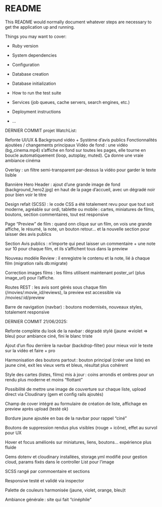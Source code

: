 # README

This README would normally document whatever steps are necessary to get the
application up and running.

Things you may want to cover:

* Ruby version

* System dependencies

* Configuration

* Database creation

* Database initialization

* How to run the test suite

* Services (job queues, cache servers, search engines, etc.)

* Deployment instructions

* ...

DERNIER COMMIT projet WatchList:

Refonte UI/UX & Background vidéo + Système d’avis publics
Fonctionnalités ajoutées / changements principaux
Vidéo de fond : une vidéo (bg_cinema.mp4) s’affiche en fond sur toutes les pages, elle tourne en boucle automatiquement (loop, autoplay, muted). Ça donne une vraie ambiance cinéma

Overlay : un filtre semi-transparent par-dessus la vidéo pour garder le texte lisible

Bannière Hero Header : ajout d’une grande image de fond (background_hero2.jpg) en haut de la page d’accueil, avec un dégradé noir pour bien voir le titre

Design refait (SCSS) : le code CSS a été totalement revu pour que tout soit moderne, agréable sur ordi, tablette ou mobile : cartes, miniatures de films, boutons, section commentaires, tout est responsive

Page “Preview” de film : quand onn clique sur un film, on vois une grande affiche, le résumé, la note, un bouton retour… et la nouvelle section pour laisser des avis publics

Section Avis publics : n’importe qui peut laisser un commentaire + une note sur 10 pour chaque film, et ils s’affichent tous dans la preview

Nouveau modèle Review : il enregistre le contenu et la note, lié à chaque film (migration rails db:migrate)

Correction images films : les films utilisent maintenant poster_url (plus image_url) pour l’affiche.

Routes REST : les avis sont gérés sous chaque film (/movies/:movie_id/reviews), la preview est accessible via /movies/:id/preview

Barre de navigation (navbar) : boutons modernisés, nouveaux styles, totalement responsive

DERNIER COMMIT 21/06/2025:

Refonte complète du look de la navbar : dégradé stylé (jaune =>violet => bleu) pour ambiance ciné, fini le blanc triste

Ajout d’un flou derrière la navbar (backdrop-filter) pour mieux voir le texte sur la vidéo et faire + pro

Harmonisation des boutons partout : bouton principal (créer une liste) en jaune ciné, exit les vieux verts et bleus, résultat plus cohérent

Style des cartes (listes, films) mis à jour : coins arrondis et ombres pour un rendu plus moderne et moins “flottant”

Possibilité de mettre une image de couverture sur chaque liste, upload direct via Cloudinary (gem et config rails ajoutés)

Champ de cover intégré au formulaire de création de liste, affichage en preview après upload (testé ok)

Bordure jaune ajoutée en bas de la navbar pour rappel “ciné”

Boutons de suppression rendus plus visibles (rouge + icône), effet au survol pour UX

Hover et focus améliorés sur miniatures, liens, boutons… expérience plus fluide

Gems dotenv et cloudinary installées, storage.yml modifié pour gestion cloud, params fixés dans le controller List pour l’image

SCSS rangé par commoentaire et sections

Responsive testé et validé via inspector

Palette de couleurs harmonisée (jaune, violet, orange, bleu)t

Ambiance générale : site qui fait “cinéphile”
